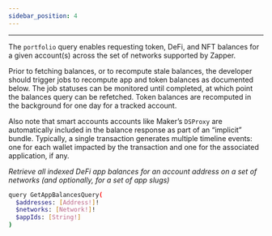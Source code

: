 ```yaml
---
sidebar_position: 4
---
```


---

The `portfolio` query enables requesting token, DeFi, and NFT balances for a given account(s) across the set of networks supported by Zapper.

Prior to fetching balances, or to recompute stale balances, the developer should trigger jobs to recompute app and token balances as documented below. The job statuses can be monitored until completed, at which point the balances query can be refetched. Token balances are recomputed in the background for one day for a tracked account.

Also note that smart accounts accounts like Maker’s `DSProxy` are automatically included in the balance response as part of an “implicit” bundle.
Typically, a single transaction generates multiple timeline events: one for each wallet impacted by the transaction and one for the associated application, if any.

*Retrieve all indexed DeFi app balances for an account address on a set of networks (and optionally, for a set of app slugs)*

```sh
query GetAppBalancesQuery(
  $addresses: [Address!]!
  $networks: [Network!]!
  $appIds: [String!]
)
```